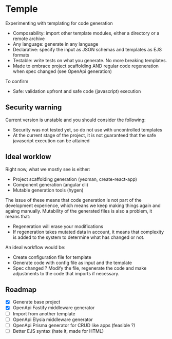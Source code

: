 # Temple

Experimenting with templating for code generation
- Composability: import other template modules, either a directory or a remote archive
- Any language: generate in any language
- Declarative: specify the input as JSON schemas and templates as EJS formats
- Testable: write tests on what you generate. No more breaking templates.
- Made to embrace project scaffolding AND regular code regeneration when spec changed (see OpenApi generation)

To confirm
- Safe: validation upfront and safe code (javascript) execution

## Security warning

Current version is unstable and you should consider the following:
- Security was not tested yet, so do not use with uncontrolled templates
- At the current stage of the project, it is not guaranteed that the safe javascript execution can be attained

## Ideal worklow

Right now, what we mostly see is either:
- Project scaffolding generation (yeoman, create-react-app)
- Component generation (angular cli)
- Mutable generation tools (hygen)

The issue of these means that code generation is not part of the development experience, which means we keep making things again and againg manually. Mutability of the generated files is also a problem, it means that:
- Regeneration will erase your modifications
- If regeneration takes mutated data in account, it means that complexity is added to the system to determine what has changed or not.

An ideal workflow would be:
- Create configuration file for template
- Generate code with config file as input and the template
- Spec changed ? Modify the file, regenerate the code and make adjustments to the code that imports if necessary.

## Roadmap
- [x] Generate base project
- [x] OpenApi Fastify middleware generator
- [ ] Import from another template
- [ ] OpenApi Elysia middleware generator
- [ ] OpenApi Prisma generator for CRUD like apps (feasible ?)
- [ ] Better EJS syntax (hate it, made for HTML)